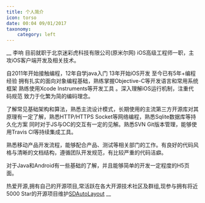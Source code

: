 ```yaml
---
title: 个人简介
icon: torso
date: 00:04 09/01/2017
taxonomy:
    category: left
---
```


__ 李响 目前就职于北京迷彩虎科技有限公司(原米尔网) iOS高级工程师一职，主攻iOS客户端开发及相关技术。

自2011年开始接触编程，12年自学java入门 13年开始iOS开发 至今已有5年+编程经验 拥有扎实的面向对象编程基础，熟练掌握Objective-C等开发语言和常用系统框架 熟练使用Xcode Instruments等开发工具 。深入理解iOS运行机制，注重代码规范 致力于化繁为简的编码理念。

了解常见基础架构和算法，熟悉主流设计模式，长期使用的主流第三方开源库对其原理有一定了解，熟悉HTTP/HTTPS Socket等网络编程，熟悉Sqlite数据库等持久化方案 同时对于JS与OC的交互有一定的见解。熟悉SVN Git版本管理，能够使用Travis CI等持续集成工具。

熟悉移动产品开发流程，能够配合产品、测试等相关部门的工作。有良好的代码风格与清晰的文档结构，遵循团队开发规范，有比较严重的代码洁癖。

对于Java和Android有一些基础的了解，并且能够简单的开发一定程度的H5页面。

热爱开源,拥有自己的开源项目,常活跃在各大开源技术社区及群组,现参与拥有将近 5000 Star的开源项目维护[SDAutoLayout](https://github.com/gsdios/SDAutoLayout) __
